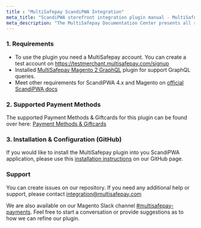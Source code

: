 ```yaml
---
title : "MultiSafepay ScandiPWA Integration"
meta_title: "ScandiPWA storefront integration plugin manual - MultiSafepay Docs"
meta_description: "The MultiSafepay Documentation Center presents all relevant information about our Plugins and API. You can also find support pages for payment methods, tools and general questions as well as the contact details of our Support and Integration Teams."
---
```


### 1. Requirements
- To use the plugin you need a MultiSafepay account. You can create a test account on https://testmerchant.multisafepay.com/signup
- Installed [MultiSafepay Magento 2 GraphQL](https://github.com/MultiSafepay/magento2-graphql) plugin for support GraphQL queries.
- Meet other requirements for ScandiPWA 4.x and Magento on [official ScandiPWA docs](https://docs.scandipwa.com/getting-started/getting-started/magento-integration#prerequisites)

### 2. Supported Payment Methods ###
The supported Payment Methods & Giftcards for this plugin can be found over here: [Payment Methods & Giftcards](https://docs.multisafepay.com/plugins/magento2/faq/#available-payment-methods-in-magento-2)

### 3. Installation & Configuration (GitHub)

If you would like to install the MultiSafepay plugin into you ScandiPWA application, please use this [installation instructions](https://github.com/MultiSafepay/scandipwa-multisafepay-payment-integration) on our GitHub page.

### Support
You can create issues on our repository. If you need any additional help or support, please contact <a href="mailto:integration@multisafepay.com">integration@multisafepay.com</a>

We are also available on our Magento Slack channel [#multisafepay-payments](https://magentocommeng.slack.com/messages/multisafepay-payments/).
Feel free to start a conversation or provide suggestions as to how we can refine our plugin.